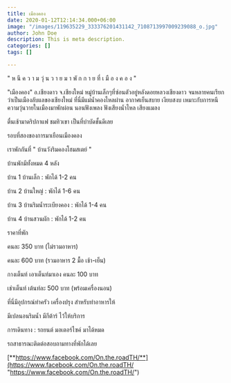 ```yaml
---
title: เมืองคอง
date: 2020-01-12T12:14:34.000+06:00
image: "/images/119635229_333376201431142_7108713997009239088_o.jpg"
author: John Doe
description: This is meta description.
categories: []
tags: []

---
```

" ห นี ค ว า ม วุ่ น ว า ย ม า พั ก ก า ย ที่ เ มื อ ง ค อ ง "

"เมืองคอง" อ.เชียงดาว จ.เชียงใหม่ หมู่บ้านเล็กๆที่ซ่อนตัวอยู่หลังดอยหลวงเชียงดาว จนหลายคนเรียกว่าเป็นเมืองลับแลของเชียงใหม่ ที่นี่มีแม่น้ำคองไหลผ่าน อากาศเย็นสบาย เงียบสงบ เหมาะกับการหนีความวุ่นวายในเมืองมาพักผ่อน นอนฟังเพลง ฟังเสียงน้ำไหล เสียงแมลง

ตื่นเช้ามาดริปกาแฟ ชมทิวเขา เป็นที่บำบัดชั้นดีเลย

รอบที่สองของการมาเยือนเมืองคอง

เราพักกันที่ " บ้านวังริมคองโฮมสเตย์ "

บ้านพักมีทั้งหมด 4 หลัง

บ้าน 1 บ้านเล็ก : พักได้ 1-2 คน

บ้าน 2 บ้านใหญ่ : พักได้ 1-6 คน

บ้าน 3 บ้านริมน้ำระเบียงคอง : พักได้ 1-4 คน

บ้าน 4 บ้านสวนผัก : พักได้ 1-2 คน

ราคาที่พัก

คนละ 350 บาท (ไม่รวมอาหาร)

คนละ 600 บาท (รวมอาหาร 2 มื้อ เช้า-เย็น)

กางเต็นท์ เอาเต็นท์มาเอง คนละ 100 บาท

เช่าเต็นท์ เต้นท์ละ 500 บาท (พร้อมเครื่องนอน)

ที่นี่มีอุปกรณ์ทำครัว เครื่องปรุง สำหรับทำอาหารให้

มีเปลนอนริมน้ำ มีกีต้าร์ ไว้ให้บริการ

การเดินทาง : รถยนต์ มอเตอร์ไซค์ มาได้หมด

รถสาธารณะติดต่อสอบถามทางที่พักได้เลย

[**https://www.facebook.com/On.the.roadTH/**](https://www.facebook.com/On.the.roadTH/ "https://www.facebook.com/On.the.roadTH/")